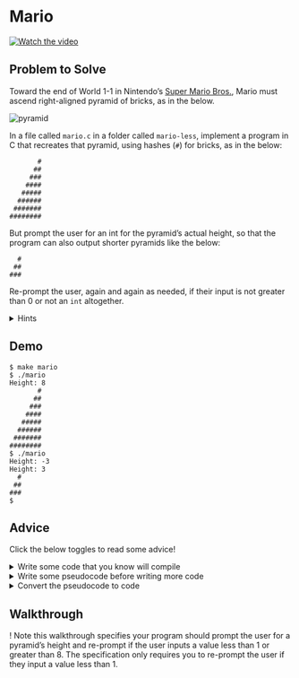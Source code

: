 # Mario

[![Watch the video](https://img.youtube.com/vi/cWOkHQXw0JQ/0.jpg)](https://youtu.be/cWOkHQXw0JQ?si=KBLDj4WxWwMAlMVE)

## Problem to Solve

Toward the end of World 1-1 in Nintendo’s [Super Mario Bros.](https://en.wikipedia.org/wiki/Super_Mario_Bros.), Mario must ascend right-aligned pyramid of bricks, as in the below.

![pyramid](https://github.com/user-attachments/assets/75f11048-15be-4de6-89ab-ad561af03adb)

In a file called `mario.c` in a folder called `mario-less`, implement a program in C that recreates that pyramid, using hashes (`#`) for bricks, as in the below:

```
       #
      ##
     ###
    ####
   #####
  ######
 #######
########
```
But prompt the user for an int for the pyramid’s actual height, so that the program can also output shorter pyramids like the below:
```
  #
 ##
###
```
Re-prompt the user, again and again as needed, if their input is not greater than 0 or not an `int` altogether.

<details>
<summary>Hints</summary>

- Recall that you can get an <code>int</code> from a user with <code>get_int</code>, which is declared in <code>cs50.h</code>.
- Recall that you can print a <code>string</code> with <code>printf</code>, which is declared in <code>stdio.h</code>.

</details>

## Demo

```
$ make mario
$ ./mario
Height: 8
       #
      ##
     ###
    ####
   #####
  ######
 #######
########
$ ./mario
Height: -3
Height: 3
  #
 ##
###
$
```

## Advice

Click the below toggles to read some advice!

<details>
<summary>Write some code that you know will compile</summary>

Even though this program won’t do anything, it should at least compile with `make`!

``` c
#include <cs50.h>
#include <stdio.h>

int main(void)
{

}
```

</details>

<details>
<summary>Write some pseudocode before writing more code</summary>

If unsure how to solve the problem itself, break it down into smaller problems that you can probably solve first. For instance, this problem is really two problems:

1. Prompt the user for the pyramid’s height
2. Print a pyramid of that height

So write some pseudcode as comments that remind you to do just that:

``` c
#include <cs50.h>
#include <stdio.h>

int main(void)
{
    // Prompt the user for the pyramid's height

    // Print a pyramid of that height
}
```

</details>

<details>
<summary>Convert the pseudocode to code</summary>

First, consider how you might prompt the user for the pyramid’s height. Recall that a `do while` loop is helpful when you want to do something at least once, and possibly again and again, as in the below:

``` c
#include <cs50.h>
#include <stdio.h>

int main(void)
{
    // Prompt the user for the pyramid's height
    int n;
    do
    {
        n = get_int("Height: ");
    }
    while (n < 1);

    // Print a pyramid of that height
}
```

Second, consider how you might print a pyramid of that height, from top to bottom. Notice how the first row should have one brick, the second row should have two bricks, and so on. Odds are you’ll want a loop, as in the below, even if not (yet!) sure what to put in that loop. So add some more pseudocode as a comment for now:

``` c
#include <cs50.h>
#include <stdio.h>

int main(void)
{
    // Prompt the user for the pyramid's height
    int n;
    do
    {
        n = get_int("Height: ");
    }
    while (n < 1);

    // Print a pyramid of that height
    for (int i = 0; i < n; i++)
    {
        // Print row of bricks
    }
}
```

How to print that row of bricks? Well, wouldn’t it be nice if there were a function called print_row that could do just that? Let’s suppose that there is:

``` c
#include <cs50.h>
#include <stdio.h>

void print_row(int bricks);

int main(void)
{
    // Prompt the user for the pyramid's height
    int n;
    do
    {
        n = get_int("Height: ");
    }
    while (n < 1);

    // Print a pyramid of that height
    for (int i = 0; i < n; i++)
    {
        // Print row of bricks
    }
}

void print_row(int bricks)
{
    // Print row of bricks
}
```

We could then call that function from `main`, as in the below:

``` c
#include <cs50.h>
#include <stdio.h>

void print_row(int bricks);

int main(void)
{
    // Prompt the user for the pyramid's height
    int n;
    do
    {
        n = get_int("Height: ");
    }
    while (n < 1);

    // Print a pyramid of that height
    for (int i = 0; i < n; i++)
    {
        // Print row of bricks
        print_row(i + 1);
    }
}

void print_row(int bricks)
{
    // Print row of bricks
}
```
Why `i + 1`, though?

Let’s now implement `print_row`:

``` c
#include <cs50.h>
#include <stdio.h>

void print_row(int bricks);

int main(void)
{
    // Prompt the user for the pyramid's height
    int n;
    do
    {
        n = get_int("Height: ");
    }
    while (n < 1);

    // Print a pyramid of that height
    for (int i = 0; i < n; i++)
    {
        // Print row of bricks
        print_row(i + 1);
    }
}

void print_row(int bricks)
{
    for (int i = 0; i < bricks; i++)
    {
        printf("#");
    }
    printf("\n");
}
```

Why the `\n` at the end, though?

Unfortunately, this code prints a left-aligned pyramid, but you need a right-aligned one! Perhaps we should print some blank spaces before some of the bricks, to move them to the right? Let’s change `print_row` as follows so that it can print both:

``` c
#include <cs50.h>
#include <stdio.h>

void print_row(int spaces, int bricks);

int main(void)
{
    // Prompt the user for the pyramid's height
    int n;
    do
    {
        n = get_int("Height: ");
    }
    while (n < 1);

    // Print a pyramid of that height
    for (int i = 0; i < n; i++)
    {
        // Print row of bricks
    }
}

void print_row(int spaces, int bricks)
{
    // Print spaces

    // Print bricks
}
```

Some pseudocode now remains in both `main` and `print_row`, so that we leave to you!

And consider whether you could factor out some of the code in `main` to a `get_height` function, too, that returns the `int` you need!

</details>

## Walkthrough

! Note this walkthrough specifies your program should prompt the user for a pyramid’s height and re-prompt if the user inputs a value less than 1 or greater than 8. The specification only requires you to re-prompt the user if they input a value less than 1.
